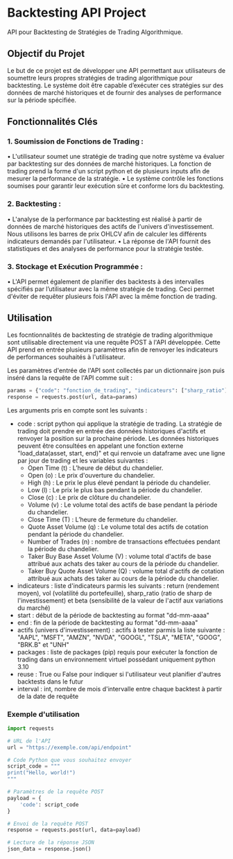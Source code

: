 # Backtesting API Project

API pour Backtesting de Stratégies de Trading Algorithmique.


## Objectif du Projet
Le but de ce projet est de développer une API permettant aux utilisateurs de soumettre leurs propres stratégies de trading algorithmique pour backtesting. Le système doit être capable d’exécuter ces stratégies sur des données de marché historiques et de fournir des analyses de performance sur la période spécifiée.


## Fonctionnalités Clés

### 1. Soumission de Fonctions de Trading :
• L'utilisateur soumet une stratégie de trading que notre système va évaluer par backtesting sur des données de marché historiques. La fonction de trading prend la forme d'un script python et de plusieurs inputs afin de mesurer la performance de la stratégie.
• Le système contrôle les fonctions soumises pour garantir leur exécution sûre et conforme lors du backtesting.

### 2. Backtesting :
• L'analyse de la performance par backtesting est réalisé à partir de données de marché historiques des actifs de l'univers d'investissement. Nous utilisons les barres de prix OHLCV afin de calculer les différents indicateurs demandés par l'utilisateur.
• La réponse de l'API fournit des statistiques et des analyses de performance pour la stratégie testée.

### 3. Stockage et Exécution Programmée :
• L'API permet également de planifier des backtests à des intervalles spécifiés par l’utilisateur avec la même stratégie de trading. Ceci permet d'éviter de requêter plusieurs fois l'API avec la même fonction de trading.


## Utilisation

Les focntionnalités de backtesting de stratégie de trading algorithmique sont utilisable directement via une requête POST à l'API développée. Cette API prend en entrée plusieurs paramètres afin de renvoyer les indicateurs de performances souhaités à l'utilisateur.

Les paramètres d'entrée de l'API sont collectés par un dictionnaire json puis inséré dans la requête de l'API comme suit :

```python
params = {"code": "fonction_de_trading", "indicateurs": ["sharp_ratio"], "start": "01-01-2022", "end": "31-12-2022", "actifs": ["AAPL", "GOOGL"], "packages": ["numpy"], "reuse": False, "interval": 0}
response = requests.post(url, data=params)
```

Les arguments pris en compte sont les suivants :
- code : script python qui applique la stratégie de trading. La stratégie de trading doit prendre en entrée des données historiques d'actifs et renvoyer la position sur la prochaine période. Les données historiques peuvent être consultées en appelant une fonction externe "load_data(asset, start, end)" et qui renvoie un dataframe avec une ligne par jour de trading et les variables suivantes :
    - Open Time (t) : L’heure de début du chandelier.
    - Open (o) : Le prix d'ouverture du chandelier.
    - High (h) : Le prix le plus élevé pendant la période du chandelier.
    - Low (l) : Le prix le plus bas pendant la période du chandelier.
    - Close (c) : Le prix de clôture du chandelier.
    - Volume (v) : Le volume total des actifs de base pendant la période du chandelier.
    - Close Time (T) : L’heure de fermeture du chandelier.
    - Quote Asset Volume (q) : Le volume total des actifs de cotation pendant la période du chandelier.
    - Number of Trades (n) : nombre de transactions effectuées pendant la période du chandelier.
    - Taker Buy Base Asset Volume (V) : volume total d'actifs de base attribué aux achats des taker au cours de la période du chandelier.
    - Taker Buy Quote Asset Volume (Q) : volume total d'actifs de cotation attribué aux achats des taker au cours de la période du chandelier.
- indicateurs : liste d'indicateurs parmis les suivants : return (rendement moyen), vol (volatilité du portefeuille), sharp_ratio (ratio de sharp de l'investissement) et beta (sensibilité de la valeur de l'actif aux variations du marché)
- start : début de la période de backtesting au format "dd-mm-aaaa"
- end : fin de la période de backtesting au format "dd-mm-aaaa"
- actifs (univers d'investissement) : actifs à tester parmis la liste suivante : "AAPL", "MSFT", "AMZN", "NVDA", "GOOGL", "TSLA", "META", "GOOG", "BRK.B" et "UNH"
- packages : liste de packages (pip) requis pour exécuter la fonction de trading dans un environnement virtuel possédant uniquement python 3.10
- reuse : True ou False pour indiquer si l'utilisateur veut planifier d'autres backtests dans le futur
- interval : int, nombre de mois d'intervalle entre chaque backtest à partir de la date de requête

### Exemple d'utilisation

```python 
import requests

# URL de l'API
url = "https://exemple.com/api/endpoint"

# Code Python que vous souhaitez envoyer
script_code = """
print("Hello, world!")
"""

# Paramètres de la requête POST
payload = {
    'code': script_code
}

# Envoi de la requête POST
response = requests.post(url, data=payload)

# Lecture de la réponse JSON
json_data = response.json()
```



